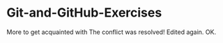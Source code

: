 # Git-and-GitHub-Exercises
More to get acquainted with
The conflict was resolved!
Edited again. 
OK.
